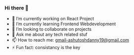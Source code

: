 ### Hi there 👋


- 🔭 I’m currently working on React Project
- 🌱 I’m currently learning Frontend Webdevelopment
- 👯 I’m looking to collaborate on projects
- 💬 Ask me about any tech related stuf
- 📫 How to reach me: gmail-ashutoshdanny19@gmail.com
- ⚡ Fun fact: consistancy is the key


